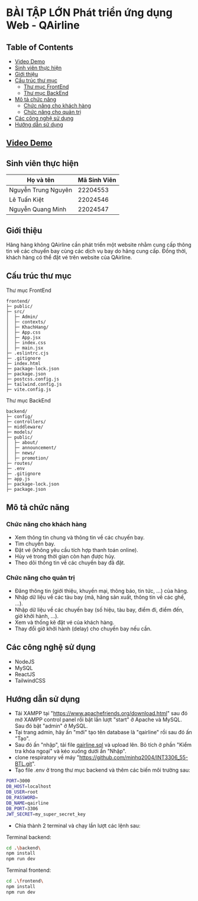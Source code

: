 # BÀI TẬP LỚN Phát triển ứng dụng Web - QAirline

## Table of Contents

- [Video Demo](#video-demo)
- [Sinh viên thực hiện](#sinh-viên-thực-hiện)
- [Giới thiệu](#giới-thiệu)
- [Cấu trúc thư mục](#cấu-trúc-thư-mục)
  - [Thư mục FrontEnd](#thư-mục-frontend)
  - [Thư mục BackEnd](#thư-mục-backend)
- [Mô tả chức năng](#mô-tả-chức-năng)
  - [Chức năng cho khách hàng](#chức-năng-cho-khách-hàng)
  - [Chức năng cho quản trị](#chức-năng-cho-quản-trị)
- [Các công nghệ sử dụng](#các-công-nghệ-sử-dụng)
- [Hướng dẫn sử dụng](#hướng-dẫn-sử-dụng)


## [Video Demo]()

## Sinh viên thực hiện

| Họ và tên           | Mã Sinh Viên |
| ------------------- | ------------ |
| Nguyễn Trung Nguyên | 22204553     |
| Lê Tuấn Kiệt        | 22024546     |
| Nguyễn Quang Minh   | 22024547     |

## Giới thiệu

Hãng hàng không QAirline cần phát triển một website nhằm cung cấp thông tin về các chuyến bay cùng các dịch vụ bay do hãng cung cấp. Đồng thời, khách hàng có thể đặt vé trên website của QAirline.

## Cấu trúc thư mục
Thư mục FrontEnd
```
frontend/
├─ public/
├─ src/
│  ├─ Admin/
│  ├─ contexts/
│  ├─ KhachHang/
│  ├─ App.css
│  ├─ App.jsx
│  ├─ index.css
│  ├─ main.jsx
├─ .eslintrc.cjs
├─ .gitignore
├─ index.html
├─ package-lock.json
├─ package.json
├─ postcss.config.js
├─ tailwind.config.js
├─ vite.config.js
```

Thư mục BackEnd
```
backend/
├─ config/
├─ controllers/
├─ middleware/
├─ models/
├─ public/
│  ├─ about/
│  ├─ announcement/
│  ├─ news/
│  ├─ promotion/
├─ routes/
├─ .env
├─ .gitignore
├─ app.js
├─ package-lock.json
├─ package.json
```


## Mô tả chức năng

### Chức năng cho khách hàng

- Xem thông tin chung và thông tin về các chuyến bay.
- Tìm chuyến bay.
- Đặt vé (không yêu cầu tích hợp thanh toán online).
- Hủy vé trong thời gian còn hạn được hủy.
- Theo dõi thông tin về các chuyến bay đã đặt.

### Chức năng cho quản trị

- Đăng thông tin (giới thiệu, khuyến mại, thông báo, tin tức, ...) của hãng.
- Nhập dữ liệu về các tàu bay (mã, hãng sản xuất, thông tin về các ghế, ...).
- Nhập dữ liệu về các chuyến bay (số hiệu, tàu bay, điểm đi, điểm đến, giờ khởi hành, ...).
- Xem và thống kê đặt vé của khách hàng.
- Thay đổi giờ khởi hành (delay) cho chuyến bay nếu cần.

## Các công nghệ sử dụng

- NodeJS
- MySQL
- ReactJS
- TailwindCSS

## Hướng dẫn sử dụng

- Tải XAMPP tại "https://www.apachefriends.org/download.html" sau đó mở XAMPP control panel rồi bật lần lượt "start" ở Apache và MySQL. Sau đó bật "admin" ở MySQL.
- Tại trang admin, hãy ấn "mới" tạo tên database là "qairline" rồi sau đó ấn "Tạo".
- Sau đó ấn "nhập", tải file [qairline.sql](backend/config/qairline.sql) và upload lên. Bỏ tích ở phần "Kiểm tra khóa ngoại" và kéo xuống dưới ấn "Nhập".
- clone respiratory về máy "https://github.com/minhq2004/INT3306_55-BTL.git".
- Tạo file .env ở trong thư mục backend và thêm các biến môi trường sau:

```bash
PORT=3000
DB_HOST=localhost
DB_USER=root
DB_PASSWORD=
DB_NAME=qairline
DB_PORT=3306
JWT_SECRET=my_super_secret_key
```

- Chia thành 2 terminal và chạy lần lượt các lệnh sau:

Terminal backend:

```bash
cd .\backend\
npm install
npm run dev
```

Terminal frontend:

```bash
cd .\frontend\
npm install
npm run dev
```
